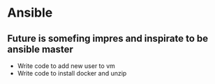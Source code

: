 # Ansible

## Future is somefing impres and inspirate to be ansible master 

* Write code to add new user to vm
* Write code to install docker and unzip